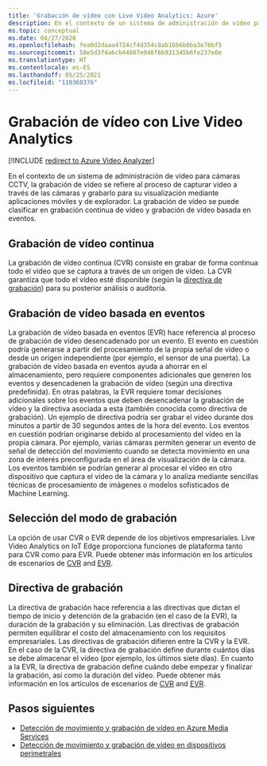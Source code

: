 ```yaml
---
title: 'Grabación de vídeo con Live Video Analytics: Azure'
description: En el contexto de un sistema de administración de vídeo para cámaras CCTV, la grabación de vídeo se refiere al proceso de capturar vídeo a través de las cámaras y grabarlo para su visualización mediante aplicaciones móviles y de explorador. La grabación de vídeo se puede clasificar en grabación continua de vídeo y grabación de vídeo basada en eventos. En este artículo se describe la grabación de vídeo.
ms.topic: conceptual
ms.date: 04/27/2020
ms.openlocfilehash: fea0d2daaa4724cf4d354c8ab16b6b6ba3e76bf5
ms.sourcegitcommit: 58e5d3f4a6cb44607e946f6b931345b6fe237e0e
ms.translationtype: HT
ms.contentlocale: es-ES
ms.lasthandoff: 05/25/2021
ms.locfileid: "110368376"
---
```

# <a name="video-recording-with-live-video-analytics"></a>Grabación de vídeo con Live Video Analytics

[!INCLUDE [redirect to Azure Video Analyzer](./includes/redirect-video-analyzer.md)]

En el contexto de un sistema de administración de vídeo para cámaras CCTV, la grabación de vídeo se refiere al proceso de capturar vídeo a través de las cámaras y grabarlo para su visualización mediante aplicaciones móviles y de explorador. La grabación de vídeo se puede clasificar en grabación continua de vídeo y grabación de vídeo basada en eventos. 

## <a name="continuous-video-recording"></a>Grabación de vídeo continua  

La grabación de vídeo continua (CVR) consiste en grabar de forma continua todo el vídeo que se captura a través de un origen de vídeo. La CVR garantiza que todo el vídeo esté disponible (según la [directiva de grabación](#recording-policy)) para su posterior análisis o auditoría.

## <a name="event-based-video-recording"></a>Grabación de vídeo basada en eventos  

La grabación de vídeo basada en eventos (EVR) hace referencia al proceso de grabación de vídeo desencadenado por un evento. El evento en cuestión podría generarse a partir del procesamiento de la propia señal de vídeo o desde un origen independiente (por ejemplo, el sensor de una puerta). La grabación de vídeo basada en eventos ayuda a ahorrar en el almacenamiento, pero requiere componentes adicionales que generen los eventos y desencadenen la grabación de vídeo (según una directiva predefinida). En otras palabras, la EVR requiere tomar decisiones adicionales sobre los eventos que deben desencadenar la grabación de vídeo y la directiva asociada a esta (también conocida como directiva de grabación). Un ejemplo de directiva podría ser grabar el vídeo durante dos minutos a partir de 30 segundos antes de la hora del evento. Los eventos en cuestión podrían originarse debido al procesamiento del vídeo en la propia cámara. Por ejemplo, varias cámaras permiten generar un evento de señal de detección del movimiento cuando se detecta movimiento en una zona de interés preconfigurada en el área de visualización de la cámara. Los eventos también se podrían generar al procesar el vídeo en otro dispositivo que captura el vídeo de la cámara y lo analiza mediante sencillas técnicas de procesamiento de imágenes o modelos sofisticados de Machine Learning. 

## <a name="choosing-recording-modes"></a>Selección del modo de grabación  

La opción de usar CVR o EVR depende de los objetivos empresariales. Live Video Analytics on IoT Edge proporciona funciones de plataforma tanto para CVR como para EVR. Puede obtener más información en los artículos de escenarios de [CVR](continuous-video-recording-concept.md) and [EVR](event-based-video-recording-concept.md).

## <a name="recording-policy"></a>Directiva de grabación  

La directiva de grabación hace referencia a las directivas que dictan el tiempo de inicio y detención de la grabación (en el caso de la EVR), la duración de la grabación y su eliminación. Las directivas de grabación permiten equilibrar el costo del almacenamiento con los requisitos empresariales. Las directivas de grabación difieren entre la CVR y la EVR. En el caso de la CVR, la directiva de grabación define durante cuántos días se debe almacenar el vídeo (por ejemplo, los últimos siete días). En cuanto a la EVR, la directiva de grabación define cuándo debe empezar y finalizar la grabación, así como la duración del vídeo. Puede obtener más información en los artículos de escenarios de [CVR](continuous-video-recording-concept.md) and [EVR](event-based-video-recording-concept.md).

## <a name="next-steps"></a>Pasos siguientes

* [Detección de movimiento y grabación de vídeo en Azure Media Services](detect-motion-record-video-clips-media-services-quickstart.md)
* [Detección de movimiento y grabación de vídeo en dispositivos perimetrales](detect-motion-record-video-clips-edge-devices-quickstart.md)

